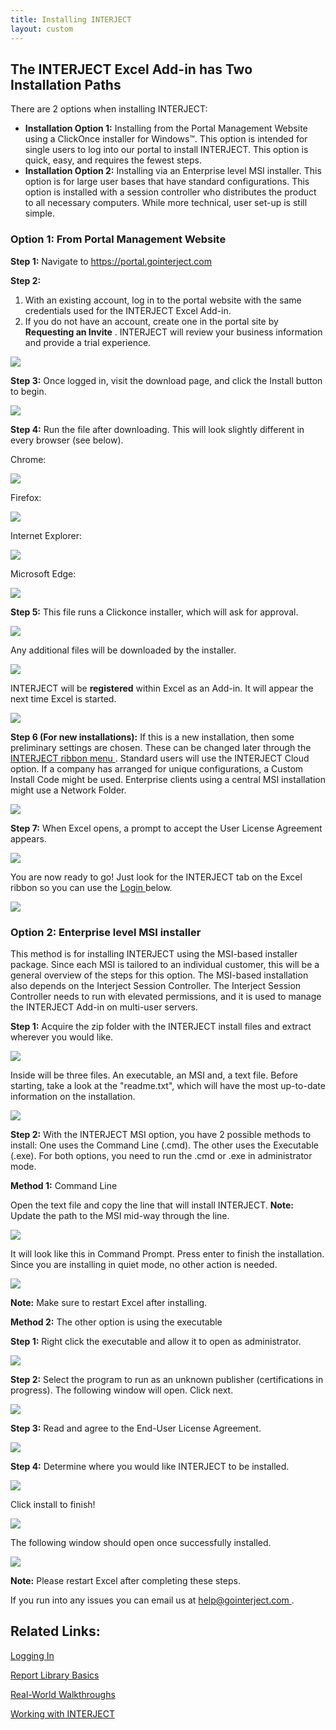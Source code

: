 ```yaml
---
title: Installing INTERJECT
layout: custom
---
```

##  The INTERJECT Excel Add-in has Two Installation Paths 

There are 2 options when installing INTERJECT: 

  * **Installation Option 1:** Installing from the Portal Management Website using a ClickOnce installer for Windows™. This option is intended for single users to log into our portal to install INTERJECT. This option is quick, easy, and requires the fewest steps. 
  * **Installation Option 2:** Installing via an Enterprise level MSI installer. This option is for large user bases that have standard configurations. This option is installed with a session controller who distributes the product to all necessary computers. While more technical, user set-up is still simple. 

###  Option 1: From Portal Management Website 

**Step 1:** Navigate to [ https://portal.gointerject.com ](https://portal.gointerject.com/login.html)

**Step 2:**

  1. With an existing account, log in to the portal website with the same credentials used for the INTERJECT Excel Add-in. 
  2. If you do not have an account, create one in the portal site by **Requesting an Invite** . INTERJECT will review your business information and provide a trial experience. 

![](attachments/91881528/128370693.png)

**Step 3:** Once logged in, visit the download page, and click the Install button to begin. 

![](attachments/91881528/128324411.png?width=960)

**Step 4:** Run the file after downloading. This will look slightly different in every browser (see below). 

Chrome: 

![](attachments/91881528/128359191.png)

Firefox: 

![](attachments/91881528/128359215.png)

Internet Explorer: 

![](attachments/91881528/128359252.png)

Microsoft Edge: 

![](attachments/91881528/128359276.png)

**Step 5:** This file runs a Clickonce installer, which will ask for approval. 

![](attachments/91881528/128407024.png?width=550)

Any additional files will be downloaded by the installer. 

![](attachments/91881528/128406975.png?width=550)

INTERJECT will be **registered** within Excel as an Add-in. It will appear the next time Excel is started. 

![](attachments/91881528/128406994.png) 

**Step 6 (For new installations):** If this is a new installation, then some preliminary settings are chosen. These can be changed later through the [ INTERJECT ribbon menu ](/wPortal/INTERJECT-Ribbon-Menu-Items_83689479.html) . Standard users will use the INTERJECT Cloud option. If a company has arranged for unique configurations, a Custom Install Code might be used. Enterprise clients using a central MSI installation might use a Network Folder. 

![](attachments/91881528/128587447.png?width=550)

**Step 7:** When Excel opens, a prompt to accept the User License Agreement appears. 

![](attachments/91881528/128406954.png?width=550)

You are now ready to go! Just look for the INTERJECT tab on the Excel ribbon so you can use the [ Login ](https://interject.atlassian.net/wiki/display/ID/Logging+In) below. 

![](attachments/91881528/92340235.png) 

###  Option 2: Enterprise level MSI installer 

This method is for installing INTERJECT using the MSI-based installer package. Since each MSI is tailored to an individual customer, this will be a general overview of the steps for this option. The MSI-based installation also depends on the Interject Session Controller. The Interject Session Controller needs to run with elevated permissions, and it is used to manage the INTERJECT Add-in on multi-user servers. 

**Step 1:** Acquire the zip folder with the INTERJECT install files and extract wherever you would like. 

![](attachments/91881528/128240252.png?width=700)

Inside will be three files. An executable, an MSI and, a text file. Before starting, take a look at the "readme.txt", which will have the most up-to-date information on the installation. 

![](attachments/91881528/128240360.png?width=700)

**Step 2:** With the INTERJECT MSI option, you have 2 possible methods to install: One uses the Command Line (.cmd). The other uses the Executable (.exe). For both options, you need to run the .cmd or .exe in administrator mode. 

**Method 1:** Command Line 

Open the text file and copy the line that will install INTERJECT. **Note:** Update the path to the MSI mid-way through the line. 

![](attachments/91881528/128241211.png?width=920)

It will look like this in Command Prompt. Press enter to finish the installation. Since you are installing in quiet mode, no other action is needed. 

![](attachments/91881528/128240796.png?width=920)

**Note:** Make sure to restart Excel after installing. 

**Method 2:** The other option is using the executable 

**Step 1:** Right click the executable and allow it to open as administrator. 

![](attachments/91881528/128241834.png?width=550)

**Step 2:** Select the program to run as an unknown publisher (certifications in progress). The following window will open. Click next. 

![](attachments/91881528/128375146.png?width=550)

**Step 3:** Read and agree to the End-User License Agreement. 

![](attachments/91881528/128375187.png?width=550)

**Step 4:** Determine where you would like INTERJECT to be installed. 

![](attachments/91881528/128375279.png?width=550)

Click install to finish! 

![](attachments/91881528/128375411.png?width=550)

The following window should open once successfully installed. 

![](attachments/91881528/128380872.png?width=550)

**Note:** Please restart Excel after completing these steps. 

If you run into any issues you can email us at [ help@gointerject.com ](mailto:help@gointerject.com). 

  


##  Related Links: 

[ Logging In ](/wAbout/Logging-In_63275074.html)

[ Report Library Basics ](https://interject.atlassian.net/wiki/display/ID/Report+Library+Basics)

[ Real-World Walkthroughs ](/wAbout/Real-World-Walkthroughs_128091006.html)

[ Working with INTERJECT ](/wAbout/Working-with-INTERJECT_61702912.html)

  


